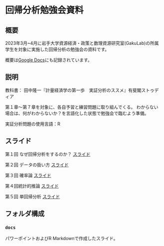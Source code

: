 # 回帰分析勉強会資料


## 概要

2023年3月~4月に岩手大学資源経済・政策と数理資源研究室(GakuLab)の所属学生を対象に実施した回帰分析の勉強会の資料です。

概要は[Google Docs](https://docs.google.com/document/d/1woCx6rPpC6wZMqLTfNPtBSi6baixLxETJp0NhV6ov5M/edit?usp=sharing)にも記録されています。

## 説明

教科書：
田中隆一『計量経済学の第一歩　実証分析のススメ』有斐閣ストゥディア

第１章〜第７章を対象に、各自予習と練習問題に取り組んでくる。
わからない場合は、何がわからないか？を言語化した状態で勉強会で臨むよう準備。

実証分析問題の使用言語：R


## スライド

第１回 なぜ回帰分析をするのか？ [スライド](https://github.com/gakulab/regression_tutorial/blob/main/docs/tutorial_slide_1.pdf)  

第２回 データの扱い方 [スライド](https://raw.githack.com/gakulab/regression_tutorial/main/docs/tutorial_slide_2.html)

第３回 確率論 [スライド](https://raw.githack.com/gakulab/regression_tutorial/main/docs/tutorial_slide_3.html)

第４回統計的推論 [スライド](https://raw.githack.com/gakulab/regression_tutorial/main/docs/tutorial_slide_4.html)

第５回 単回帰分析 [スライド](https://raw.githack.com/gakulab/regression_tutorial/main/docs/tutorial_slide_5.html)


## フォルダ構成

### `docs`

パワーポイントおよびR Markdownで作成したスライド。

